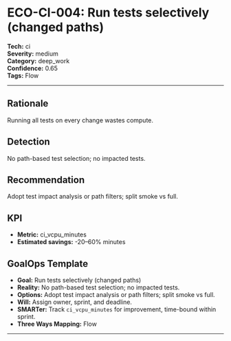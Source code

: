 # ECO-CI-004: Run tests selectively (changed paths)

**Tech:** ci  
**Severity:** medium  
**Category:** deep_work  
**Confidence:** 0.65  
**Tags:** Flow

---

## Rationale
Running all tests on every change wastes compute.

## Detection
No path-based test selection; no impacted tests.

## Recommendation
Adopt test impact analysis or path filters; split smoke vs full.

## KPI
- **Metric:** ci_vcpu_minutes  
- **Estimated savings:** -20–60% minutes

## GoalOps Template
- **Goal:** Run tests selectively (changed paths)  
- **Reality:** No path-based test selection; no impacted tests.  
- **Options:** Adopt test impact analysis or path filters; split smoke vs full.  
- **Will:** Assign owner, sprint, and deadline.  
- **SMARTer:** Track `ci_vcpu_minutes` for improvement, time-bound within sprint.  
- **Three Ways Mapping:** Flow

---

